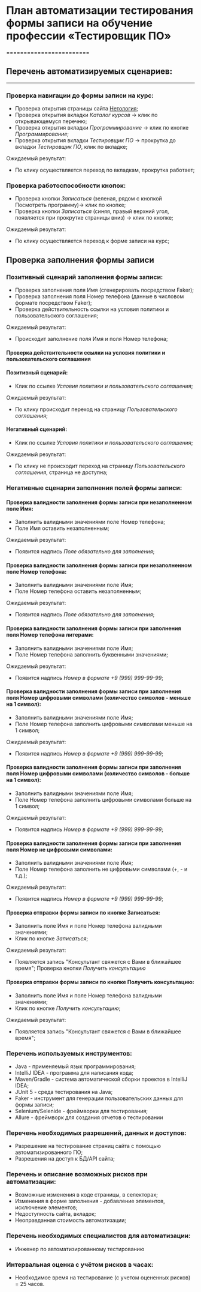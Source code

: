 # План автоматизации тестирования формы записи на обучение профессии «Тестировщик ПО»
========================
## Перечень автоматизируемых сценариев:
------------------------
### **Проверка навигации до формы записи на курс:**
* Проверка открытия страницы сайта [Нетология](https://netology.ru);
* Проверка открытия вкладки *Каталог курсов* -> клик по открывающемуся перечню;
* Проверка открытия вкладки *Программирование* -> клик по кнопке *Программирование*;
* Проверка открытия вкладки *Тестировщик ПО* -> прокрутка до вкладки *Тестировщик ПО*, клик по вкладке;


Ожидаемый результат:
* По клику осуществляется переход по вкладкам, прокрутка работает;

### **Проверка работоспособности кнопок:**
* Проверка кнопки *Записаться* (зеленая, рядом с кнопкой Посмотреть программу)-> клик по кнопке;
* Проверка кнопки *Записаться* (синяя, правый верхний угол, появляется при прокрутке страницы вниз) -> клик по кнопке;

Ожидаемый результат:
* По клику осуществляется переход к форме записи на курс;


## **Проверка заполнения формы записи**
### Позитивный сценарий заполнения формы записи:
* Проверка заполнения поля Имя (сгенерировать посредством Faker);
* Проверка заполнения поля Номер телефона (данные в числовом формате посредством Faker); 
* Проверка действительность ссылки на условия политики и пользовательского соглашения;

Ожидаемый результат:
* Происходит заполнение поля Имя и поля Номер телефона;

#### **Проверка действительности ссылки на условия политики и пользовательского соглашения**
#### Позитивный сценарий:
* Клик по ссылке *Условия политики и пользовательского соглашения*;

Ожидаемый результат:
* По клику происходит переход на страницу *Пользовательского соглашения*;

#### Негативный сценарий:
* Клик по ссылке *Условия политики и пользовательского соглашения*;

Ожидаемый результат:
* По клику не происходит переход на страницу *Пользовательского соглашения*, страница не доступна;

### **Негативные сценарии заполнения полей формы записи:**

#### **Проверка валидности заполнения формы записи при незаполненном поле Имя:**
* Заполнить валидными значениями поле Номер телефона;
* Поле Имя оставить незаполненным;

Ожидаемый результат:
* Появится надпись *Поле обязательно для заполнения*;

#### **Проверка валидности заполнения формы записи при незаполненном поле Номер телефона:**
* Заполнить валидными значениями поле Имя;
* Поле Номер телефона оставить незаполненным;

Ожидаемый результат:
* Появится надпись *Поле обязательно для заполнения*;

#### **Проверка валидности заполнения формы записи при заполнения поля Номер телефона литерами:**
* Заполнить валидными значениями поле Имя;
* Поле Номер телефона заполнить буквенными значениями;

Ожидаемый результат:
* Появится надпись *Номер в формате +9 (999) 999-99-99*;

#### **Проверка валидности заполнения формы записи при заполнения поля Номер цифровыми символами (количество символов - меньше на 1 символ):**
* Заполнить валидными значениями поле Имя;
* Поле Номер телефона заполнить цифровыми символами меньше на 1 символ;

Ожидаемый результат:
* Появится надпись *Номер в формате +9 (999) 999-99-99*;

#### **Проверка валидности заполнения формы записи при заполнения поля Номер цифровыми символами (количество символов - больше на 1 символ):**
* Заполнить валидными значениями поле Имя;
* Поле Номер телефона заполнить цифровыми символами больше на 1 символ;

Ожидаемый результат:
* Появится надпись *Номер в формате +9 (999) 999-99-99*;

#### **Проверка валидности заполнения формы записи при заполнения поля Номер не цифровыми символами:**
* Заполнить валидными значениями поле Имя;
* Поле Номер телефона заполнить не цифровыми символами (+, - и т.д.);

Ожидаемый результат:
* Появится надпись *Номер в формате +9 (999) 999-99-99*;

#### **Проверка отправки формы записи по кнопке Записаться**:

* Заполнить поле Имя и поле Номер телефона валидными значениями;
* Клик по кнопке *Записаться*;

Ожидаемый результат:

* Появляется запись "Консультант свяжется с Вами в ближайшее время";
Проверка кнопки *Получить консультацию*

#### **Проверка отправки формы записи по кнопке Получить консультацию**:

* Заполнить поле Имя и поле Номер телефона валидными значениями;
* Клик по кнопке *Получить консультацию*;

Ожидаемый результат:

* Появляется запись "Консультант свяжется с Вами в ближайшее время";

### Перечень используемых инструментов:

* Java - применяемый язык программирования;
* IntelliJ IDEA - программа для написания кода;
* Maven/Gradle - система автоматической сборки проектов в IntelliJ IDEA;
* JUnit 5 - среда тестирования на Java;
* Faker - инструмент для генерации пользовательских данных для формы записи;
* Selenium/Selenide - фреймворки для тестирования;
* Allure - фреймворк для создания отчетов о тестировании

### Перечень необходимых разрешений, данных и доступов:

* Разрешение на тестирование страниц сайта с помощью автоматизированного ПО;
* Разрешения на доступ к БД/API сайта;


### Перечень и описание возможных рисков при автоматизации:

* Возможные изменения в коде страницы, в селекторах;
* Изменения в форме заполнения - добавление элементов, исключение элементов;
* Недоступность сайта, вкладок;
* Неоправданная стоимость автоматизации;

### Перечень необходимых специалистов для автоматизации:

* Инженер по автоматизированному тестированию

### Интервальная оценка с учётом рисков в часах:

* Необходимое время на тестирование (с учетом оцененных рисков) = 25 часов.



